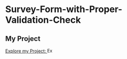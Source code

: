 # Survey-Form-with-Proper-Validation-Check
## My Project


[Explore my Project: <img src="https://cdn-icons-png.flaticon.com/512/1356/1356479.png" width="20" height="15" alt="Explore" target="_blank">](https://sk-badsha.github.io/Survey-Form-with-Proper-Validation-Check/)

